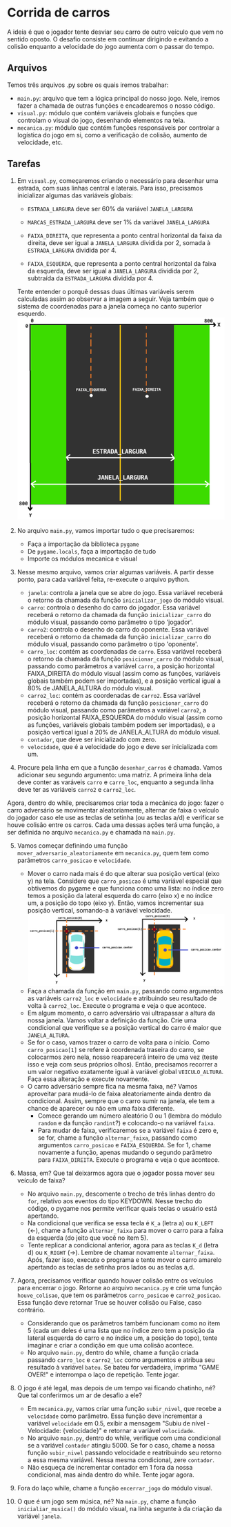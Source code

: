 # Corrida de carros

A ideia é que o jogador tente desviar seu carro de outro veículo que vem no sentido oposto. O desafio consiste em continuar dirigindo e evitando a colisão enquanto a velocidade do jogo aumenta com o passar do tempo.

## Arquivos

Temos três arquivos .py sobre os quais iremos trabalhar:
- `main.py`: arquivo que tem a lógica principal do nosso jogo. Nele, iremos fazer a chamada de outras funções e encadearemos o nosso código.
- `visual.py`: módulo que contém variáveis globais e funções que controlam o visual do jogo, desenhando elementos na tela.
- `mecanica.py`: módulo que contém funções responsáveis por controlar a logística do jogo em si, como a verificação de colisão, aumento de velocidade, etc.

## Tarefas

1. Em `visual.py`, começaremos criando o necessário para desenhar uma estrada, com suas linhas central e laterais. Para isso, precisamos inicializar algumas das variáveis globais:
   - `ESTRADA_LARGURA` deve ser 60% da variável `JANELA_LARGURA`
   - `MARCAS_ESTRADA_LARGURA` deve ser 1% da variável `JANELA_LARGURA`
  
   - `FAIXA_DIREITA`, que representa a ponto central horizontal da faixa da direita, deve ser igual a `JANELA_LARGURA` dividida por 2, somada à `ESTRADA_LARGURA` dividida por 4.
   - `FAIXA_ESQUERDA`, que representa a ponto central horizontal da faixa da esquerda, deve ser igual a `JANELA_LARGURA` dividida por 2, subtraída da `ESTRADA_LARGURA` dividida por 4.
   
    Tente entender o porquê dessas duas últimas variáveis serem calculadas assim ao observar a imagem a seguir. Veja também que o sistema de coordenadas para a janela começa no canto superior esquerdo.
    ![ideia](assets/janela_ideia.png)


2. No arquivo `main.py`, vamos importar tudo o que precisaremos:
   - Faça a importação da biblioteca `pygame`
   - De `pygame.locals`, faça a importação de tudo
   - Importe os módulos mecanica e visual

3. Nesse mesmo arquivo, vamos criar algumas variáveis. A partir desse ponto, para cada variável feita, re-execute o arquivo python.
   - `janela`: controla a janela que se abre do jogo. Essa variável receberá o retorno da chamada da função `inicializar_jogo` do módulo visual.
   - `carro`: controla o desenho do carro do jogador. Essa variável receberá o retorno da chamada da função `inicializar_carro` do módulo visual, passando como parâmetro o tipo 'jogador'. 
   - `carro2`: controla o desenho do carro do oponente. Essa variável receberá o retorno da chamada da função `inicializar_carro` do módulo visual, passando como parâmetro o tipo 'oponente'.
   - `carro_loc`: contém as coordenadas de `carro`. Essa variável receberá o retorno da chamada da função `posicionar_carro` do módulo visual, passando como parâmetros a variável `carro`, a posição horizontal FAIXA_DIREITA do módulo visual (assim como as funções, variáveis globais também podem ser importadas), e a posição vertical igual a 80% de JANELA_ALTURA do módulo visual.
   - `carro2_loc`: contém as coordenadas de `carro2`. Essa variável receberá o retorno da chamada da função `posicionar_carro` do módulo visual, passando como parâmetros a variável `carro2`, a posição horizontal FAIXA_ESQUERDA do módulo visual (assim como as funções, variáveis globais também podem ser importadas), e a posição vertical igual a 20% de JANELA_ALTURA do módulo visual.
   - `contador`, que deve ser inicializado com zero.
   - `velocidade`, que é a velocidade do jogo e deve ser inicializada com um.

4. Procure pela linha em que a função `desenhar_carros` é chamada. Vamos adicionar seu segundo argumento: uma matriz. A primeira linha dela deve conter as varáveis `carro` e `carro_loc`, enquanto a segunda linha deve ter as variáveis `carro2` e `carro2_loc`.

  Agora, dentro do while, precisaremos criar toda a mecânica do jogo: fazer o carro adversário se movimentar aleatoriamente, alternar de faixa o veículo do jogador caso ele use as teclas de setinha (ou as teclas a/d) e verificar se houve colisão entre os carros. Cada uma dessas ações terá uma função, a ser definida no arquivo `mecanica.py` e chamada na `main.py`.

5. Vamos começar definindo uma função `mover_adversario_aleatoriamente` em `mecanica.py`, quem tem como parâmetros `carro_posicao` e `velocidade`.
   - Mover o carro nada mais é do que alterar sua posição vertical (eixo y) na tela. Considere que `carro_posicao` é uma variável especial que obtivemos do pygame e que funciona como uma lista: no índice zero temos a posição da lateral esquerda do carro (eixo x) e no índice um, a posição do topo (eixo y). Então, vamos incrementar sua posição vertical, somando-a à variável velocidade.
   ![posicao](assets/carro_posicao.png)
   - Faça a chamada da função em `main.py`, passando como argumentos as variáveis `carro2_loc` e `velocidade` e atribuindo seu resultado de volta à `carro2_loc`. Execute o programa e veja o que acontece.
   - Em algum momento, o carro adversário vai ultrapassar a altura da nossa janela. Vamos voltar a definição da função. Crie uma condicional que verifique se a posição vertical do carro é maior que `JANELA_ALTURA`.
   - Se for o caso, vamos trazer o carro de volta para o início. Como `carro_posicao[1]` se refere à coordenada traseira do carro, se colocarmos zero nela, nosso reaparecerá inteiro de uma vez (teste isso e veja com seus próprios olhos). Então, precisamos recorrer a um valor negativo exatamente igual à variável global `VEICULO_ALTURA`. Faça essa alteração e execute novamente.
   - O carro adversário sempre fica na mesma faixa, né? Vamos aproveitar para mudá-lo de faixa aleatoriamente ainda dentro da condicional. Assim, sempre que o carro sumir na janela, ele tem a chance de aparecer ou não em uma faixa diferente.
     - Comece gerando um número aleatório 0 ou 1 (lembra do módulo `random` e da função `randint`?) e colocando-o na variável `faixa`.
     - Para mudar de faixa, verificaremos se a variável `faixa` é zero e, se for, chame a função `alternar_faixa`, passando como argumentos `carro_posicao` e `FAIXA_ESQUERDA`. Se for 1, chame novamente a função, apenas mudando o segundo parâmetro para `FAIXA_DIREITA`. Execute o programa e veja o que acontece.

6. Massa, em? Que tal deixarmos agora que o jogador possa mover seu veículo de faixa?
   - No arquivo `main.py`, descomente o trecho de três linhas dentro do `for`, relativo aos eventos do tipo KEYDOWN. Nesse trecho do código, o pygame nos permite verificar quais teclas o usuário está apertando.
   - Na condicional que verifica se essa tecla é `K_a` (letra a) ou `K_LEFT` (←), chame a função `alternar_faixa` para mover o carro para a faixa da esquerda (do jeito que você no item 5).
   - Tente replicar a condicional anterior, agora para as teclas `K_d` (letra d) ou `K_RIGHT` (→). Lembre de chamar novamente `alternar_faixa`. Após, fazer isso, execute o programa e tente mover o carro amarelo apertando as teclas de setinha pros lados ou as teclas a,d.

7. Agora, precisamos verificar quando houver colisão entre os veículos para encerrar o jogo. Retorne ao arquivo `mecanica.py` e crie uma função `houve_colisao`, que tem os parâmetros `carro_posicao` e `carro2_posicao`. Essa função deve retornar True se houver colisão ou False, caso contrário.
    - Considerando que os parâmetros também funcionam como no item 5 (cada um deles é uma lista que no índice zero tem a posição da lateral esquerda do carro e no índice um, a posição do topo), tente imaginar e criar a condição em que uma colisão acontece.
    - No arquivo `main.py`, dentro do while, chame a função criada passando `carro_loc` e `carro2_loc` como argumentos e atribua seu resultado à variável `bateu`. Se bateu for verdadeira, imprima "GAME OVER!" e interrompa o laço de repetição. Tente jogar.

8. O jogo é até legal, mas depois de um tempo vai ficando chatinho, né? Que tal conferirmos um ar de desafio a ele?
   - Em `mecanica.py`, vamos criar uma função `subir_nivel`, que recebe a `velocidade` como parâmetro. Essa função deve incrementar a variável `velocidade` em 0.5, exibir a mensagem "Subiu de nível - Velocidade: {velocidade}" e retornar a variável `velocidade`.
   - No arquivo `main.py`, dentro do while, verifique com uma condicional se a variável `contador` atingiu 5000. Se for o caso, chame a nossa função `subir_nivel` passando velocidade e reatribuindo seu retorno a essa mesma variável. Nessa mesma condicional, zere `contador`.
   - Não esqueça de incrementar contador em 1 fora da nossa condicional, mas ainda dentro do while. Tente jogar agora.

9.  Fora do laço while, chame a função `encerrar_jogo` do módulo visual.

10. O que é um jogo sem música, né? Na `main.py`, chame a função `inicialiar_musica()` do módulo visual, na linha segunte à da criação da variável `janela`.